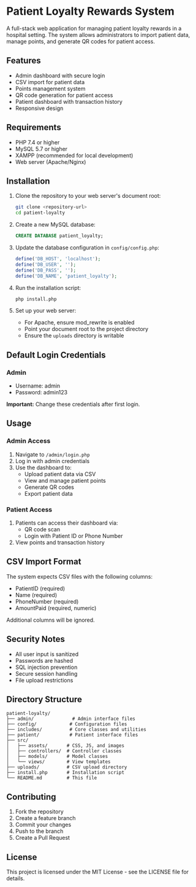 # Patient Loyalty Rewards System

A full-stack web application for managing patient loyalty rewards in a hospital setting. The system allows administrators to import patient data, manage points, and generate QR codes for patient access.

## Features

- Admin dashboard with secure login
- CSV import for patient data
- Points management system
- QR code generation for patient access
- Patient dashboard with transaction history
- Responsive design

## Requirements

- PHP 7.4 or higher
- MySQL 5.7 or higher
- XAMPP (recommended for local development)
- Web server (Apache/Nginx)

## Installation

1. Clone the repository to your web server's document root:
   ```bash
   git clone <repository-url>
   cd patient-loyalty
   ```

2. Create a new MySQL database:
   ```sql
   CREATE DATABASE patient_loyalty;
   ```

3. Update the database configuration in `config/config.php`:
   ```php
   define('DB_HOST', 'localhost');
   define('DB_USER', '');
   define('DB_PASS', '');
   define('DB_NAME', 'patient_loyalty');
   ```

4. Run the installation script:
   ```bash
   php install.php
   ```

5. Set up your web server:
   - For Apache, ensure mod_rewrite is enabled
   - Point your document root to the project directory
   - Ensure the `uploads` directory is writable

## Default Login Credentials

### Admin
- Username: admin
- Password: admin123

**Important:** Change these credentials after first login.

## Usage

### Admin Access
1. Navigate to `/admin/login.php`
2. Log in with admin credentials
3. Use the dashboard to:
   - Upload patient data via CSV
   - View and manage patient points
   - Generate QR codes
   - Export patient data

### Patient Access
1. Patients can access their dashboard via:
   - QR code scan
   - Login with Patient ID or Phone Number
2. View points and transaction history

## CSV Import Format

The system expects CSV files with the following columns:
- PatientID (required)
- Name (required)
- PhoneNumber (required)
- AmountPaid (required, numeric)

Additional columns will be ignored.

## Security Notes

- All user input is sanitized
- Passwords are hashed
- SQL injection prevention
- Secure session handling
- File upload restrictions

## Directory Structure

```
patient-loyalty/
├── admin/              # Admin interface files
├── config/            # Configuration files
├── includes/          # Core classes and utilities
├── patient/           # Patient interface files
├── src/
│   ├── assets/       # CSS, JS, and images
│   ├── controllers/  # Controller classes
│   ├── models/       # Model classes
│   └── views/        # View templates
├── uploads/          # CSV upload directory
├── install.php       # Installation script
└── README.md         # This file
```

## Contributing

1. Fork the repository
2. Create a feature branch
3. Commit your changes
4. Push to the branch
5. Create a Pull Request

## License

This project is licensed under the MIT License - see the LICENSE file for details. 